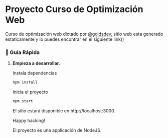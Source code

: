 # Proyecto Curso de Optimización Web

Curso de optimización web dictado por [@goidsdev](https://twitter.com/goidsdev), sitio web esta generado estaticamente y lo puedes encontrar en el siguiente link()

### 🤖 Guía Rápida

1.  **Empieza a desarrollar.**

    Instala dependencias

    ```sh
    npm install
    ```

    Inicia el proyecto

    ```sh
    npm start
    ```

    El sitio estará disponible en http://localhost:3000.

    Happy hacking!

    El proyecto es una applicación de NodeJS.
